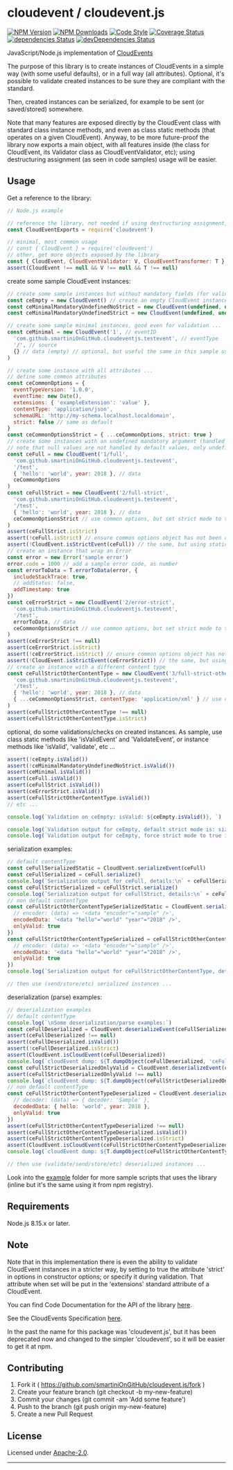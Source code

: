 # cloudevent / cloudevent.js

  [![NPM Version](https://img.shields.io/npm/v/cloudevent.svg?style=flat)](https://npmjs.org/package/cloudevent/)
  [![NPM Downloads](https://img.shields.io/npm/dm/cloudevent.svg?style=flat)](https://npmjs.org/package/cloudevent/)
  [![Code Style](https://img.shields.io/badge/code%20style-standard-brightgreen.svg?style=flat)](http://standardjs.com/)
  [![Coverage Status](https://coveralls.io/repos/github/smartiniOnGitHub/cloudevent.js/badge.svg?branch=master)](https://coveralls.io/github/smartiniOnGitHub/cloudevent.js/?branch=master)
  [![dependencies Status](https://david-dm.org/smartiniOnGitHub/cloudevent.js/status.svg)](https://david-dm.org/smartiniOnGitHub/cloudevent.js)
  [![devDependencies Status](https://david-dm.org/smartiniOnGitHub/cloudevent.js/dev-status.svg)](https://david-dm.org/smartiniOnGitHub/cloudevent.js?type=dev)

JavaScript/Node.js implementation of [CloudEvents](http://cloudevents.io/)

The purpose of this library is to create instances of CloudEvents in a simple way 
(with some useful defaults), or in a full way (all attributes).
Optional, it's possible to validate created instances to be sure they are compliant with the standard.

Then, created instances can be serialized, for example to be sent (or saved/stored) somewhere.

Note that many features are exposed directly by the CloudEvent class with standard class instance 
methods, and even as class static methods (that operates on a given CloudEvent).
Anyway, to be more future-proof the library now exports a main object, with all features inside 
(the class for CloudEvent, its Validator class as CloudEventValidator, etc); 
using destructuring assignment (as seen in code samples) usage will be easier.


## Usage

Get a reference to the library:

```js
// Node.js example

// reference the library, not needed if using destructuring assignment, see below
const CloudEventExports = require('cloudevent')

// minimal, most common usage
// const { CloudEvent } = require('cloudevent')
// other, get more objects exposed by the library
const { CloudEvent, CloudEventValidator: V, CloudEventTransformer: T } = require('cloudevent')
assert(CloudEvent !== null && V !== null && T !== null)
```

create some sample CloudEvent instances:

```js
// create some sample instances but without mandatory fields (for validation) ...
const ceEmpty = new CloudEvent() // create an empty CloudEvent instance (not valid for the validator, even in default case, when strict mode flag is disabled)
const ceMinimalMandatoryUndefinedNoStrict = new CloudEvent(undefined, undefined, undefined, undefined, { strict: false }) // expected success
const ceMinimalMandatoryUndefinedStrict = new CloudEvent(undefined, undefined, undefined, undefined, { strict: true }) // expected failure, so ceMinimalMandatoryUndefinedStrict will not be defined

// create some sample minimal instances, good even for validation ...
const ceMinimal = new CloudEvent('1', // eventID
  'com.github.smartiniOnGitHub.cloudeventjs.testevent', // eventType
  '/', // source
  {} // data (empty) // optional, but useful the same in this sample usage
)

// create some instance with all attributes ...
// define some common attributes
const ceCommonOptions = {
  eventTypeVersion: '1.0.0',
  eventTime: new Date(),
  extensions: { 'exampleExtension': 'value' },
  contentType: 'application/json',
  schemaURL: 'http://my-schema.localhost.localdomain',
  strict: false // same as default
}
const ceCommonOptionsStrict = { ...ceCommonOptions, strict: true }
// create some instances with an undefined mandatory argument (handled by defaults), but with strict flag disabled: expected success ...
// note that null values are not handled by default values, only undefined values ...
const ceFull = new CloudEvent('1/full',
  'com.github.smartiniOnGitHub.cloudeventjs.testevent',
  '/test',
  { 'hello': 'world', year: 2018 }, // data
  ceCommonOptions
)
const ceFullStrict = new CloudEvent('2/full-strict',
  'com.github.smartiniOnGitHub.cloudeventjs.testevent',
  '/test',
  { 'hello': 'world', year: 2018 }, // data
  ceCommonOptionsStrict // use common options, but set strict mode to true
)
assert(ceFullStrict.isStrict)
assert(!ceFull.isStrict) // ensure common options object has not been changed when reusing some of its values for the second instance
assert(!CloudEvent.isStrictEvent(ceFull)) // the same, but using static method
// create an instance that wrap an Error
const error = new Error('sample error')
error.code = 1000 // add a sample error code, as number
const errorToData = T.errorToData(error, {
  includeStackTrace: true,
  // addStatus: false,
  addTimestamp: true
})
const ceErrorStrict = new CloudEvent('2/error-strict',
  'com.github.smartiniOnGitHub.cloudeventjs.testevent',
  '/test',
  errorToData, // data
  ceCommonOptionsStrict // use common options, but set strict mode to true
)
assert(ceErrorStrict !== null)
assert(ceErrorStrict.isStrict)
assert(!ceErrorStrict.isStrict) // ensure common options object has not been changed when reusing some of its values for the second instance
assert(!CloudEvent.isStrictEvent(ceErrorStrict)) // the same, but using static method
// create an instance with a different content type
const ceFullStrictOtherContentType = new CloudEvent('3/full-strict-other-content-type',
  'com.github.smartiniOnGitHub.cloudeventjs.testevent',
  '/test',
  { 'hello': 'world', year: 2018 }, // data
  { ...ceCommonOptionsStrict, contentType: 'application/xml' } // use common strict options, but set strict mode to true
)
assert(ceFullStrictOtherContentType !== null)
assert(ceFullStrictOtherContentType.isStrict)
```

optional, do some validations/checks on created instances.
As sample, use class static methods like 'isValidEvent' and 'ValidateEvent', 
or instance methods like 'isValid', 'validate', etc ...

```js
assert(!ceEmpty.isValid())
assert(!ceMinimalMandatoryUndefinedNoStrict.isValid())
assert(ceMinimal.isValid())
assert(ceFull.isValid())
assert(ceFullStrict.isValid())
assert(ceErrorStrict.isValid())
assert(ceFullStrictOtherContentType.isValid())
// etc ...

console.log(`Validation on ceEmpty: isValid: ${ceEmpty.isValid()}, `)

console.log(`Validation output for ceEmpty, default strict mode is: size: ${CloudEvent.validateEvent(ceEmpty).length}, details:\n` + CloudEvent.validateEvent(ceEmpty))
console.log(`Validation output for ceEmpty, force strict mode to true is size: ${CloudEvent.validateEvent(ceEmpty, { strict: true }).length}, details:\n` + CloudEvent.validateEvent(ceEmpty, { strict: true }))
```

serialization examples:

```js
// default contentType
const ceFullSerializedStatic = CloudEvent.serializeEvent(ceFull)
const ceFullSerialized = ceFull.serialize()
console.log(`Serialization output for ceFull, details:\n` + ceFullSerialized)
const ceFullStrictSerialized = ceFullStrict.serialize()
console.log(`Serialization output for ceFullStrict, details:\n` + ceFullStrictSerialized)
// non default contentType
const ceFullStrictOtherContentTypeSerializedStatic = CloudEvent.serializeEvent(ceFullStrictOtherContentType, {
  // encoder: (data) => '<data "encoder"="sample" />',
  encodedData: '<data "hello"="world" "year"="2018" />',
  onlyValid: true
})
const ceFullStrictOtherContentTypeSerialized = ceFullStrictOtherContentType.serialize({
  // encoder: (data) => '<data "encoder"="sample" />',
  encodedData: '<data "hello"="world" "year"="2018" />',
  onlyValid: true
})
console.log(`Serialization output for ceFullStrictOtherContentType, details:\n` + ceFullStrictOtherContentTypeSerialized)

// then use (send/store/etc) serialized instances ...

```

deserialization (parse) examples:

```js
// deserialization examples
// default contentType
console.log(`\nSome deserialization/parse examples:`)
const ceFullDeserialized = CloudEvent.deserializeEvent(ceFullSerialized)
assert(ceFullDeserialized !== null)
assert(ceFullDeserialized.isValid())
assert(!ceFullDeserialized.isStrict)
assert(CloudEvent.isCloudEvent(ceFullDeserialized))
console.log(`cloudEvent dump: ${T.dumpObject(ceFullDeserialized, 'ceFullDeserialized')}`)
const ceFullStrictDeserializedOnlyValid = CloudEvent.deserializeEvent(ceFullStrictSerialized, { onlyValid: true })
assert(ceFullStrictDeserializedOnlyValid !== null)
console.log(`cloudEvent dump: ${T.dumpObject(ceFullStrictDeserializedOnlyValid, 'ceFullStrictDeserializedOnlyValid')}`)
// non default contentType
const ceFullStrictOtherContentTypeDeserialized = CloudEvent.deserializeEvent(ceFullStrictOtherContentTypeSerialized, {
  // decoder: (data) => { decoder: 'Sample' },
  decodedData: { hello: 'world', year: 2018 },
  onlyValid: true
})
assert(ceFullStrictOtherContentTypeDeserialized !== null)
assert(ceFullStrictOtherContentTypeDeserialized.isValid())
assert(ceFullStrictOtherContentTypeDeserialized.isStrict)
assert(CloudEvent.isCloudEvent(ceFullStrictOtherContentTypeDeserialized))
console.log(`cloudEvent dump: ${T.dumpObject(ceFullStrictOtherContentTypeDeserialized, 'ceFullStrictOtherContentTypeDeserialized')}`)

// then use (validate/send/store/etc) deserialized instances ...

```

Look into the [example](./example/) folder for more sample scripts that uses the library 
(inline but it's the same using it from npm registry).


## Requirements

Node.js 8.15.x or later.


## Note

Note that in this implementation there is even the ability to validate CloudEvent instances 
in a stricter way, by setting to true the attribute 'strict' in options in constructor options; 
or specify it during validation.
That attribute when set will be put in the 'extensions' standard attribute of a CloudEvent.

You can find Code Documentation for the API of the library [here](https://smartiniongithub.github.io/cloudevent.js/).

See the CloudEvents Specification [here](https://github.com/cloudevents/spec).

In the past the name for this package was 'cloudevent.js', but it has been deprecated now 
and changed to the simpler 'cloudevent', so it will be easier to get it at npm.


## Contributing

1. Fork it ( https://github.com/smartiniOnGitHub/cloudevent.js/fork )
2. Create your feature branch (git checkout -b my-new-feature)
3. Commit your changes (git commit -am 'Add some feature')
4. Push to the branch (git push origin my-new-feature)
5. Create a new Pull Request


## License

Licensed under [Apache-2.0](./LICENSE).

----
